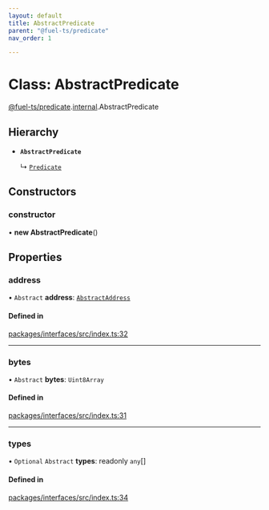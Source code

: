 ```yaml
---
layout: default
title: AbstractPredicate
parent: "@fuel-ts/predicate"
nav_order: 1

---
```


# Class: AbstractPredicate

[@fuel-ts/predicate](../index.md).[internal](../namespaces/internal.md).AbstractPredicate

## Hierarchy

- **`AbstractPredicate`**

  ↳ [`Predicate`](Predicate.md)

## Constructors

### constructor

• **new AbstractPredicate**()

## Properties

### address

• `Abstract` **address**: [`AbstractAddress`](internal-AbstractAddress.md)

#### Defined in

[packages/interfaces/src/index.ts:32](https://github.com/FuelLabs/fuels-ts/blob/master/packages/interfaces/src/index.ts#L32)

___

### bytes

• `Abstract` **bytes**: `Uint8Array`

#### Defined in

[packages/interfaces/src/index.ts:31](https://github.com/FuelLabs/fuels-ts/blob/master/packages/interfaces/src/index.ts#L31)

___

### types

• `Optional` `Abstract` **types**: readonly `any`[]

#### Defined in

[packages/interfaces/src/index.ts:34](https://github.com/FuelLabs/fuels-ts/blob/master/packages/interfaces/src/index.ts#L34)
